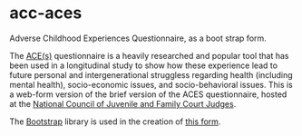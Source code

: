 # acc-aces
Adverse Childhood Experiences Questionnaire, as a boot strap form.

The [ACE(s)](https://www.cdc.gov/violenceprevention/childabuseandneglect/acestudy/index.html) questionnaire is a heavily researched and popular tool that has been used in a longitudinal study to show how these experience lead to future personal and intergenerational struggless regarding health (including mental health), socio-economic issues, and socio-behavioral issues. This is a web-form version of the brief version of the ACES questionnaire, hosted at the [National Council of Juvenile and Family Court Judges](http://httes/default/files/Finding%20Your%20ACE%20Score.pdf).

The [Bootstrap](https://getbootstrap.com) library is used in the creation of [this form](https://martin-gleason.github.io/acc-aces/acc-aces.html).
